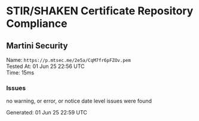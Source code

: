 # STIR/SHAKEN Certificate Repository Compliance

## Martini Security

Name: `https://p.mtsec.me/2e5a/CqM7fr6pFZOv.pem`\
Tested At: 01 Jun 25 22:56 UTC\
Time: 15ms

### Issues

no warning, or error, or notice date level issues were found

Generated: 01 Jun 25 22:59 UTC